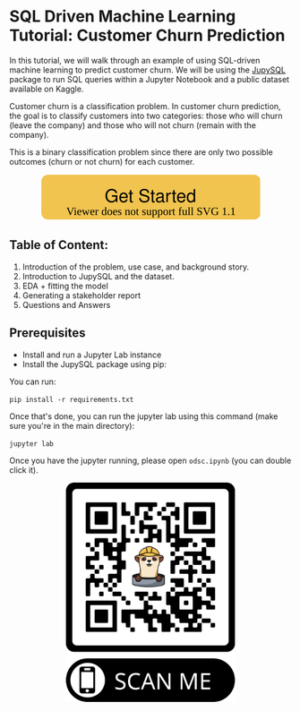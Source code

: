 # SQL Driven Machine Learning Tutorial: Customer Churn Prediction
In this tutorial, we will walk through an example of using SQL-driven machine learning to predict customer churn. We will be using the [JupySQL](https://github.com/ploomber/jupysql) package to run SQL queries within a Jupyter Notebook and a public dataset available on Kaggle.

Customer churn is a classification problem. In customer churn prediction, the goal is to classify customers into two categories: 
those who will churn (leave the company) and those who will not churn (remain with the company). 

This is a binary classification problem since there are only two possible outcomes (churn or not churn) for each customer.

<p align="center">
  <a href="https://binder.ploomber.io/v2/gh/idomic/ploomber_odsc_east_2023/main?urlpath=lab/tree/odsc.ipynb"> <img src="_static/get-started.svg" alt="Get Started"> </a>
</p>

## Table of Content:
1. Introduction of the problem, use case, and background story. 
2. Introduction to JupySQL and the dataset.
3. EDA + fitting the model 
4. Generating a stakeholder report
5. Questions and Answers

## Prerequisites
- Install and run a Jupyter Lab instance
- Install the JupySQL package using pip:

You can run:

`pip install -r requirements.txt`

Once that's done, you can run the jupyter lab using this command (make sure you're in the main directory):

`jupyter lab`

Once you have the jupyter running, please open `odsc.ipynb` (you can double click it).
<p align="center" style="margin-left: auto; margin-right: auto; width: 60%;">
    <img src="_static/QR.png" alt="JupySQL QR Code">
</p>